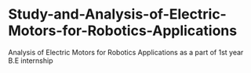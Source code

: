 # Study-and-Analysis-of-Electric-Motors-for-Robotics-Applications
 Analysis of Electric Motors for Robotics Applications as a part of 1st year B.E internship
